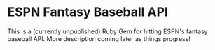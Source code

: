 # ESPN Fantasy Baseball API

This is a (currently unpublished) Ruby Gem for hitting ESPN's fantasy baseball API. More description coming later as things progress!